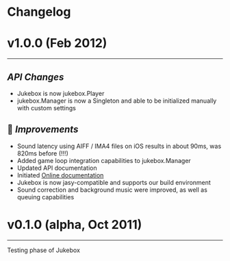 Changelog
=========

<a name="v1.0.0"></a>
# v1.0.0 (Feb 2012)
---------------

## *API Changes*

* Jukebox is now jukebox.Player
* jukebox.Manager is now a Singleton and able to be initialized manually with custom settings

## :racehorse: *Improvements*

* Sound latency using AIFF / IMA4 files on iOS results in about 90ms, was 820ms before (!!!)
* Added game loop integration capabilities to jukebox.Manager
* Updated API documentation
* Initiated [Online documentation](http://zynga.github.com/jukebox)
* Jukebox is now jasy-compatible and supports our build environment
* Sound correction and background music were improved, as well as queuing capabilities

<a name="v0.1.0"></a>
# v0.1.0 (alpha, Oct 2011)
----------------------

Testing phase of Jukebox

